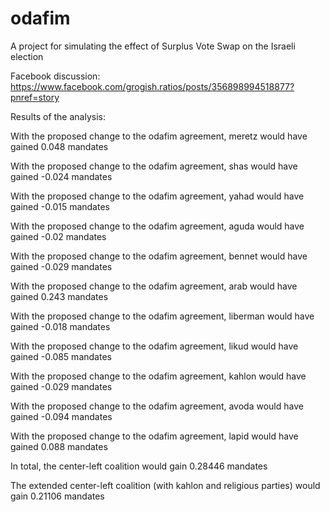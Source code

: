 # odafim
A project for simulating the effect of Surplus Vote Swap on the Israeli election

Facebook discussion: https://www.facebook.com/grogish.ratios/posts/356898994518877?pnref=story

Results of the analysis:

With the proposed change to the odafim agreement, meretz would have gained 0.048 mandates

With the proposed change to the odafim agreement, shas would have gained -0.024 mandates

With the proposed change to the odafim agreement, yahad would have gained -0.015 mandates

With the proposed change to the odafim agreement, aguda would have gained -0.02 mandates

With the proposed change to the odafim agreement, bennet would have gained -0.029 mandates

With the proposed change to the odafim agreement, arab would have gained 0.243 mandates

With the proposed change to the odafim agreement, liberman would have gained -0.018 mandates

With the proposed change to the odafim agreement, likud would have gained -0.085 mandates

With the proposed change to the odafim agreement, kahlon would have gained -0.029 mandates

With the proposed change to the odafim agreement, avoda would have gained -0.094 mandates

With the proposed change to the odafim agreement, lapid would have gained 0.088 mandates

In total, the center-left coalition would gain 0.28446 mandates

The extended center-left coalition (with kahlon and religious parties) would gain 0.21106 mandates
